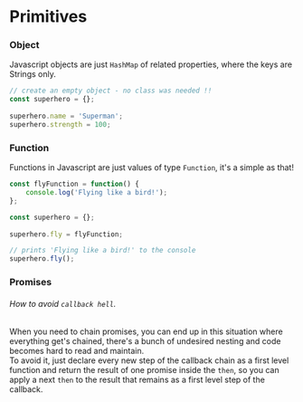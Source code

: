 # Primitives

### Object
Javascript objects are just `HashMap` of related properties, where the keys are Strings only.
```javascript
// create an empty object - no class was needed !!
const superhero = {};
 
superhero.name = 'Superman';  
superhero.strength = 100;
```

### Function
Functions in Javascript are just values of type `Function`, it's a simple as that! 
```javascript
const flyFunction = function() {  
    console.log('Flying like a bird!');
};

const superhero = {};
 
superhero.fly = flyFunction;

// prints 'Flying like a bird!' to the console
superhero.fly();
```

### Promises

###### How to avoid `callback hell`. 
When you need to chain promises, you can end up in this situation where everything get's chained, there's a bunch of undesired nesting and code becomes hard to read and maintain.  
To avoid it, just declare every new step of the callback chain as a first level function and return the result of one promise inside the `then`, so you can apply a next `then` to the result that remains as a first level step of the callback.